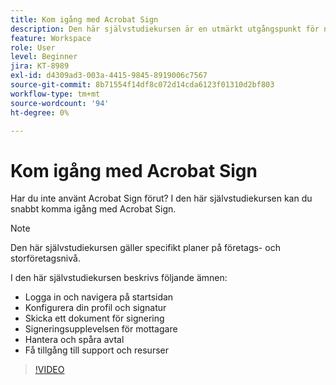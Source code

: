```yaml
---
title: Kom igång med Acrobat Sign
description: Den här självstudiekursen är en utmärkt utgångspunkt för nya användare i Acrobat Sign
feature: Workspace
role: User
level: Beginner
jira: KT-8989
exl-id: d4309ad3-003a-4415-9845-8919006c7567
source-git-commit: 8b71554f14df8c072d14cda6123f01310d2bf803
workflow-type: tm+mt
source-wordcount: '94'
ht-degree: 0%

---
```


# Kom igång med Acrobat Sign

Har du inte använt Acrobat Sign förut? I den här självstudiekursen kan du snabbt komma igång med Acrobat Sign.

>[!NOTE]
>
>Den här självstudiekursen gäller specifikt planer på företags- och storföretagsnivå.

I den här självstudiekursen beskrivs följande ämnen:

* Logga in och navigera på startsidan
* Konfigurera din profil och signatur
* Skicka ett dokument för signering
* Signeringsupplevelsen för mottagare
* Hantera och spåra avtal
* Få tillgång till support och resurser

>[!VIDEO](https://video.tv.adobe.com/v/337151?quality=12&learn=on&hidetitle=true)
